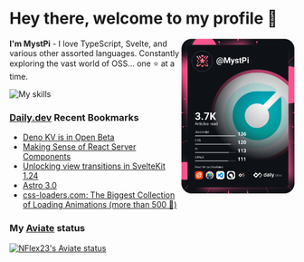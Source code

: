 # Hey there, welcome to my profile 👋

<a href="https://app.daily.dev/MystPi"><img src="https://github.com/MystPi/MystPi/blob/main/devcard.svg" width="200" alt="MystPi's Dev Card" align="right"/></a>

**I'm MystPi** - I love TypeScript, Svelte, and various other assorted languages. Constantly exploring the vast world of OSS... one ⭐ at a time.

![My skills](https://skillicons.dev/icons?i=svelte,ts,js,html,css,raspberrypi,tailwind)

### [Daily.dev](https://daily.dev) Recent Bookmarks
<!-- daily.dev BOOKMARKS:START -->
- [Deno KV is in Open Beta](https://app.daily.dev/posts/WmupNQwdo?utm_source=rss&utm_medium=bookmarks&utm_campaign=Itr6mLfRdMms0HCyePtl9)
- [Making Sense of React Server Components](https://app.daily.dev/posts/m9irsBNXp?utm_source=rss&utm_medium=bookmarks&utm_campaign=Itr6mLfRdMms0HCyePtl9)
- [Unlocking view transitions in SvelteKit 1.24](https://app.daily.dev/posts/peT4CtDwQ?utm_source=rss&utm_medium=bookmarks&utm_campaign=Itr6mLfRdMms0HCyePtl9)
- [Astro 3.0](https://app.daily.dev/posts/ZeB8kzxrR?utm_source=rss&utm_medium=bookmarks&utm_campaign=Itr6mLfRdMms0HCyePtl9)
- [css-loaders.com: The Biggest Collection of Loading Animations &lpar;more than 500 🤯&rpar;](https://app.daily.dev/posts/CloDCLi1V?utm_source=rss&utm_medium=bookmarks&utm_campaign=Itr6mLfRdMms0HCyePtl9)
<!-- daily.dev BOOKMARKS:END -->

### My [Aviate](https://aviate.scratchers.tech) status

<a href="https://aviate.scratchers.tech/api/NFlex23">
  <img
    src="https://aviate.scratchers.tech/api/image/NFlex23?width=500&height=90&dark=true"
    alt="NFlex23's Aviate status"
    style="height: 90px"
  />
</a>
